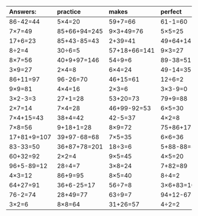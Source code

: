 | Answers: | practice | makes | perfect | ! |
| :--- | :--- | :--- | :--- | :--- |
| 86-42=44 | 5×4=20 | 59+7=66 | 61-1=60 | 4×8=32 | 
| 7×7=49 | 85+66+94=245 | 9×3+49=76 | 5×5=25 | 5×5-10=15 | 
| 17+6=23 | 85+43-85=43 | 2+39=41 | 49+64+14=127 | 83-56=27 | 
| 8÷2=4 | 30÷6=5 | 57+18+66=141 | 9×3=27 | 2×6=12 | 
| 8×7=56 | 40+9+97=146 | 54÷9=6 | 89-38=51 | 79-64=15 | 
| 3×9=27 | 2×4=8 | 6×4=24 | 49-14=35 | 94-93=1 | 
| 86+11=97 | 96-26=70 | 46+15=61 | 12÷6=2 | 5×2=10 | 
| 9×9=81 | 4×4=16 | 2×3=6 | 3×3-9=0 | 64+30-41=53 | 
| 3×2-3=3 | 27+1=28 | 53+20=73 | 79+9=88 | 51+33=84 | 
| 2×7=14 | 7×4=28 | 46+99-92=53 | 6×5=30 | 98-71=27 | 
| 7×4+15=43 | 38+4=42 | 42-5=37 | 4×2=8 | 40÷5=8 | 
| 7×8=56 | 9+18+1=28 | 8×9=72 | 75+86+17=178 | 3×9+47=74 | 
| 17+81+9=107 | 39+97-68=68 | 7×5=35 | 6×6=36 | 3×7=21 | 
| 83-33=50 | 36+87+78=201 | 18÷3=6 | 5+88-88=5 | 7+21+98=126 | 
| 60+32=92 | 2×2=4 | 9×5=45 | 4×5=20 | 30+18-24=24 | 
| 96+5-89=12 | 28÷4=7 | 3×8=24 | 7+82=89 | 2×9=18 | 
| 4×3=12 | 86+9=95 | 8×5=40 | 8÷4=2 | 51+44+87=182 | 
| 64+27=91 | 36+6-25=17 | 56÷7=8 | 3×6+83=101 | 7×2=14 | 
| 76-2=74 | 28+49=77 | 63÷9=7 | 94+12-67=39 | 6×8=48 | 
| 3×2=6 | 8×8=64 | 31+26=57 | 4÷2=2 | 22+74=96 | 
